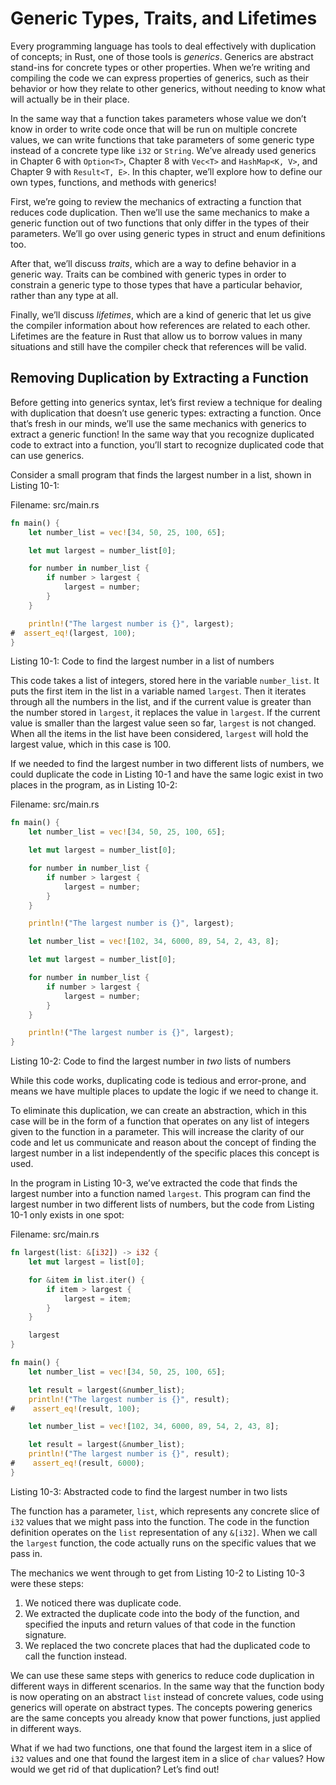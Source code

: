 # Generic Types, Traits, and Lifetimes

Every programming language has tools to deal effectively with duplication of
concepts; in Rust, one of those tools is *generics*. Generics are abstract
stand-ins for concrete types or other properties. When we’re writing and
compiling the code we can express properties of generics, such as their
behavior or how they relate to other generics, without needing to know what
will actually be in their place.

In the same way that a function takes parameters whose value we don’t know in
order to write code once that will be run on multiple concrete values, we can
write functions that take parameters of some generic type instead of a concrete
type like `i32` or `String`. We’ve already used generics in Chapter 6 with
`Option<T>`, Chapter 8 with `Vec<T>` and `HashMap<K, V>`, and Chapter 9 with
`Result<T, E>`. In this chapter, we’ll explore how to define our own types,
functions, and methods with generics!

First, we’re going to review the mechanics of extracting a function that
reduces code duplication. Then we’ll use the same mechanics to make a generic
function out of two functions that only differ in the types of their
parameters. We’ll go over using generic types in struct and enum definitions
too.

After that, we’ll discuss *traits*, which are a way to define behavior in a
generic way. Traits can be combined with generic types in order to constrain a
generic type to those types that have a particular behavior, rather than any
type at all.

Finally, we’ll discuss *lifetimes*, which are a kind of generic that let us
give the compiler information about how references are related to each other.
Lifetimes are the feature in Rust that allow us to borrow values in many
situations and still have the compiler check that references will be valid.

## Removing Duplication by Extracting a Function

Before getting into generics syntax, let’s first review a technique for dealing
with duplication that doesn’t use generic types: extracting a function. Once
that’s fresh in our minds, we’ll use the same mechanics with generics to
extract a generic function! In the same way that you recognize duplicated code
to extract into a function, you’ll start to recognize duplicated code that can
use generics.

Consider a small program that finds the largest number in a list, shown in
Listing 10-1:

<span class="filename">Filename: src/main.rs</span>

```rust
fn main() {
    let number_list = vec![34, 50, 25, 100, 65];

    let mut largest = number_list[0];

    for number in number_list {
        if number > largest {
            largest = number;
        }
    }

    println!("The largest number is {}", largest);
#  assert_eq!(largest, 100);
}
```

<span class="caption">Listing 10-1: Code to find the largest number in a list
of numbers</span>

This code takes a list of integers, stored here in the variable `number_list`. It
puts the first item in the list in a variable named `largest`. Then it iterates
through all the numbers in the list, and if the current value is greater than
the number stored in `largest`, it replaces the value in `largest`. If the
current value is smaller than the largest value seen so far, `largest` is not
changed. When all the items in the list have been considered, `largest` will
hold the largest value, which in this case is 100.

If we needed to find the largest number in two different lists of numbers, we
could duplicate the code in Listing 10-1 and have the same logic exist in two
places in the program, as in Listing 10-2:

<span class="filename">Filename: src/main.rs</span>

```rust
fn main() {
    let number_list = vec![34, 50, 25, 100, 65];

    let mut largest = number_list[0];

    for number in number_list {
        if number > largest {
            largest = number;
        }
    }

    println!("The largest number is {}", largest);

    let number_list = vec![102, 34, 6000, 89, 54, 2, 43, 8];

    let mut largest = number_list[0];

    for number in number_list {
        if number > largest {
            largest = number;
        }
    }

    println!("The largest number is {}", largest);
}
```

<span class="caption">Listing 10-2: Code to find the largest number in *two*
lists of numbers</span>

While this code works, duplicating code is tedious and error-prone, and means
we have multiple places to update the logic if we need to change it.

<!-- Are we safe assuming the reader will be familiar with the term
"abstraction" in this context, or do we want to give a brief definition? -->
<!-- Yes, our audience will be familiar with this term. /Carol -->

To eliminate this duplication, we can create an abstraction, which in this case
will be in the form of a function that operates on any list of integers given
to the function in a parameter. This will increase the clarity of our code and
let us communicate and reason about the concept of finding the largest number
in a list independently of the specific places this concept is used.

In the program in Listing 10-3, we’ve extracted the code that finds the largest
number into a function named `largest`. This program can find the largest
number in two different lists of numbers, but the code from Listing 10-1 only
exists in one spot:

<span class="filename">Filename: src/main.rs</span>

```rust
fn largest(list: &[i32]) -> i32 {
    let mut largest = list[0];

    for &item in list.iter() {
        if item > largest {
            largest = item;
        }
    }

    largest
}

fn main() {
    let number_list = vec![34, 50, 25, 100, 65];

    let result = largest(&number_list);
    println!("The largest number is {}", result);
#    assert_eq!(result, 100);

    let number_list = vec![102, 34, 6000, 89, 54, 2, 43, 8];

    let result = largest(&number_list);
    println!("The largest number is {}", result);
#    assert_eq!(result, 6000);
}
```

<span class="caption">Listing 10-3: Abstracted code to find the largest number
in two lists</span>

The function has a parameter, `list`, which represents any concrete slice of
`i32` values that we might pass into the function. The code in the function
definition operates on the `list` representation of any `&[i32]`. When we call
the `largest` function, the code actually runs on the specific values that we
pass in.

The mechanics we went through to get from Listing 10-2 to Listing 10-3 were
these steps:

1. We noticed there was duplicate code.
2. We extracted the duplicate code into the body of the function, and specified
   the inputs and return values of that code in the function signature.
3. We replaced the two concrete places that had the duplicated code to call the
   function instead.

We can use these same steps with generics to reduce code duplication in
different ways in different scenarios. In the same way that the function body
is now operating on an abstract `list` instead of concrete values, code using
generics will operate on abstract types. The concepts powering generics are the
same concepts you already know that power functions, just applied in different
ways.

What if we had two functions, one that found the largest item in a slice of
`i32` values and one that found the largest item in a slice of `char` values?
How would we get rid of that duplication? Let’s find out!
